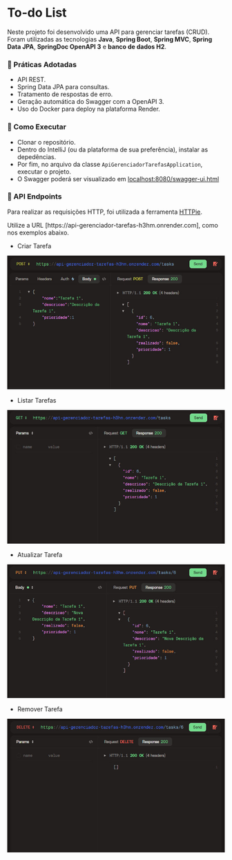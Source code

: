 <h1 align="left">To-do List</h1>

Neste projeto foi desenvolvido uma API para gerenciar tarefas (CRUD).
Foram utilizadas as tecnologias **Java**, **Spring Boot**, **Spring MVC**, **Spring Data JPA**, **SpringDoc OpenAPI 3** e **banco de dados H2**.

<h3 align="left">📌 Práticas Adotadas</h3>

- API REST.
- Spring Data JPA para consultas.
- Tratamento de respostas de erro.
- Geração automática do Swagger com a OpenAPI 3.
- Uso do Docker para deploy na plataforma Render.

<h3 align="left">📌 Como Executar</h3>

- Clonar o repositório.
- Dentro do IntelliJ (ou da plataforma de sua preferência), instalar as depedências.
- Por fim, no arquivo da classe `ApiGerenciadorTarefasApplication`, executar o projeto.
- O Swagger poderá ser visualizado em [localhost:8080/swagger-ui.html](http://localhost:8080/swagger-ui.html)

<h3 align="left">📌 API Endpoints</h3>

Para realizar as requisições HTTP, foi utilizada a ferramenta [HTTPie](https://httpie.io).
<p>Utilize a URL [https://api-gerenciador-tarefas-h3hm.onrender.com], como nos exemplos abaixo.</p>

- Criar Tarefa

<img src=".github/to-do-list-POST.jpg">

- Listar Tarefas

<img src=".github/to-do-list-GET.jpg">

- Atualizar Tarefa

<img src=".github/to-do-list-PUT.jpg">

- Remover Tarefa

<img src=".github/to-do-list-DELETE.jpg">
